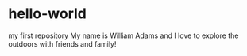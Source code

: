 # hello-world
my first repository
My name is William Adams and I love to explore the outdoors with friends and family!
